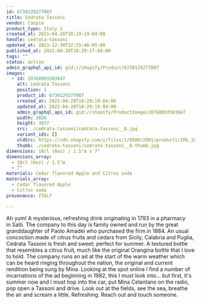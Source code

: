 ```yaml
---
id: 6730129277087
title: Cedrata Tassoni
vendor: Caspim
product_type: Italy 2
created_at: 2021-04-28T10:29:19-04:00
handle: cedrata-tassoni
updated_at: 2023-12-30T12:55:46-05:00
published_at: 2021-04-28T10:29:17-04:00
tags: ""
status: active
admin_graphql_api_id: gid://shopify/Product/6730129277087
images:
  - id: 28768093503647
    alt: Cedrata Tassoni
    position: 1
    product_id: 6730129277087
    created_at: 2021-04-28T10:29:19-04:00
    updated_at: 2021-04-28T10:29:19-04:00
    admin_graphql_api_id: gid://shopify/ProductImage/28768093503647
    width: 3036
    height: 3037
    src: ./cedrata-tassoni/cedrata-tassoni__0.jpg
    variant_ids: []
    oldSrc: https://cdn.shopify.com/s/files/1/0589/2901/products/IMG_20190514_170659.jpg?v=1619620159
    thumb: ./cedrata-tassoni/cedrata-tassoni__0-thumb.jpg
dimensions: 18cl (6oz) / 1.5"ø x 7"
dimensions_array:
  - 18cl (6oz) / 1.5"ø
  - 7"
materials: Cedar flavored Apple and Citrus soda
materials_array:
  - Cedar flavored Apple
  - Citrus soda
provenance: ITALY

---
```


Ah yum! A mysterious, refreshing drink originating in 1793 in a pharmacy in Salò. The company to this day is family owned and run by the great granddaughter of Paolo Amadei who purchased the firm in 1884. An usual concoction made of citrus fruits and cedars from Sicily, Calabria and Puglia, Cedrata Tassoni is fresh and sweet; perfect for summer. A textured bottle that resembles a citrus fruit, much like the original Orangina bottle that I love to hold. The company runs an ad at the start of the warm weather which can be heard ringing throughout the nation, the original and current rendition being sung by Mina. Looking at the spot online I find a number of incarnations of the ad beginning in 1982, this I must look into... but first, it's summer now and I must hop into the car, put Mina Celantano on the radio, pop open a Tassoni and drive. Look out at the fields, see the sea, breathe the air and scream a little. Refreshing. Reach out and touch someone.
